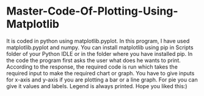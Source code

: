 # Master-Code-Of-Plotting-Using-Matplotlib
It is coded in python using matplotlib.pyplot.
In this program, I have used matplotlib.pyplot and numpy. You can install matplotlib using pip in Scripts folder of your Python IDLE or in the folder where you have installed pip.
In the code the program first asks the user what does he wants to print.
According to the response, the required code is run which takes the required input to make the required chart or graph.
You have to give inputs for x-axis and y-axis if you are plotting a bar or a line graph.
For pie you can give it values and labels.
Legend is always printed.
Hope you liked this:)
